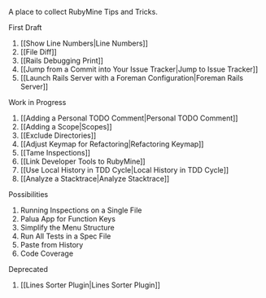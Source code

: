 A place to collect RubyMine Tips and Tricks.

First Draft

1. [[Show Line Numbers|Line Numbers]]
1. [[File Diff]]
1. [[Rails Debugging Print]]
1. [[Jump from a Commit into Your Issue Tracker|Jump to Issue Tracker]]
1. [[Launch Rails Server with a Foreman Configuration|Foreman Rails Server]]

Work in Progress

1. [[Adding a Personal TODO Comment|Personal TODO Comment]]
1. [[Adding a Scope|Scopes]]
1. [[Exclude Directories]]
1. [[Adjust Keymap for Refactoring|Refactoring Keymap]]
1. [[Tame Inspections]]
1. [[Link Developer Tools to RubyMine]]
1. [[Use Local History in TDD Cycle|Local History in TDD Cycle]]
1. [[Analyze a Stacktrace|Analyze Stacktrace]]

Possibilities

1. Running Inspections on a Single File
1. Palua App for Function Keys
1. Simplify the Menu Structure
1. Run All Tests in a Spec File
1. Paste from History
1. Code Coverage

Deprecated

1. [[Lines Sorter Plugin|Lines Sorter Plugin]]

